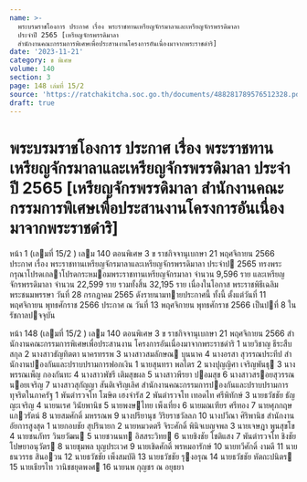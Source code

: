 ```yaml
---
name: >-
  พระบรมราชโองการ ประกาศ เรื่อง พระราชทานเหรียญจักรมาลาและเหรียญจักรพรรดิมาลา
  ประจำปี 2565 [เหรียญจักรพรรดิมาลา
  สำนักงานคณะกรรมการพิเศษเพื่อประสานงานโครงการอันเนื่องมาจากพระราชดำริ]
date: '2023-11-21'
category: ข พิเศษ
volume: 140
section: 3
page: 148 เล่มที่ 15/2
source: 'https://ratchakitcha.soc.go.th/documents/488281789576512328.pdf'
draft: true
---
```


# พระบรมราชโองการ ประกาศ เรื่อง พระราชทานเหรียญจักรมาลาและเหรียญจักรพรรดิมาลา ประจำปี 2565 [เหรียญจักรพรรดิมาลา สำนักงานคณะกรรมการพิเศษเพื่อประสานงานโครงการอันเนื่องมาจากพระราชดำริ]

หน้า 1 (เลมที่ 15/2 ) เลม 140 ตอนพิเศษ 3 ข ราชกิจจานุเบกษา 21 พฤศจิกายน 2566 ประกาศ เรื่อง พระราชทานเหรียญจักรมาลาและเหรียญจักรพรรดิมาลา ประจําป 2565 ทรงพระกรุณาโปรดเกลาโปรดกระหมอมพระราชทานเหรียญจักรมาลา จํานวน 9,596 ราย และเหรียญจักรพรรดิมาลา จํานวน 22,599 ราย รวมทั้งสิ้น 32,195 ราย เนื่องในโอกาส พระราชพิธีเฉลิมพระชนมพรรษา วันที่ 28 กรกฎาคม 2565 ดังรายนามทายประกาศนี้ ทั้งนี้ ตั้งแต่วันที่ 11 พฤศจิกายน พุทธศักราช 2566 ประกาศ ณ วันที่ 13 พฤศจิกายน พุทธศักราช 2566 เป็นปที่ 8 ในรัชกาลปจจุบัน

หน้า 148 (เลมที่ 15/2 ) เลม 140 ตอนพิเศษ 3 ข ราชกิจจานุเบกษา 21 พฤศจิกายน 2566 สํานักงานคณะกรรมการพิเศษเพื่อประสานงาน โครงการอันเนื่องมาจากพระราชดําริ 1 นายวิชาญ ธีระสืบสกุล 2 นางสาวธัญทิตตา นาครทรรพ 3 นางสาวสมลักษณ บุนนาค 4 นางอรสา สุวรรณประทีป สํานักงานปองกันและปราบปรามการฟอกเงิน 1 นายสุนทรา พลไตร 2 นางปุญญิศา เจริญพันธุ 3 นางพรรณเพ็ญ กองกันทะ 4 นางสาวพัชรี เติมสุขผล 5 นางสาวพีรยา ปอมสุข 6 นางสาวสรอยสุวรรณ นอยเจริญ 7 นางสาวสุกัญญา สันติเจริญเลิศ สํานักงานคณะกรรมการปองกันและปราบปรามการทุจริตในภาครัฐ 1 พันตํารวจโท โฆษิต เฮงจํารัส 2 พันตํารวจโท เทอดไท ศรีพิทักษ์ 3 นายธวัชชัย ธัญญะเจริญ 4 นายนเรศ วินัยพานิช 5 นายพงษไทย เพ็งเที่ยง 6 นายมณเฑียร ศรีทอง 7 นายศุภกฤษ แกวรัตน์ 8 นายสมศักดิ์ มหรรณพ 9 นางปรียานุช วิริยราชวัลลภ 10 นางปวีณา ศิริพานิช สํานักงานอัยการสูงสุด 1 นายกอบชัย สุปรินายก 2 นายหมวดตรี จิระศักดิ์ พินิจเบญจพล 3 นายเจษฎา พูนสุขโข 4 นายชนภัทร วินยวัฒน 5 นายชวนนท อิสสระวิทย 6 นายชิงชัย โชติแสง 7 พันตํารวจโท ชิงชัย โปษยาอนุวัตร 8 นายชุมพล บุญประเวศ 9 นายเชิดศักดิ์ พรหมอารักษ์ 10 นายทวีศักดิ์ งามดี 11 นายธนวรรธ สินอวน 12 นายธวัชชัย เพ็งสมบัติ 13 นายธวัชชัย รุงอรุณ 14 นายธวัชชัย หัตถะปนิตร 15 นายเธียรไท วานิชชยุตพงศ 16 นายนพ กุญชร ณ อยุธยา
